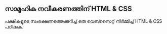 ## സാമൂഹിക നവീകരണത്തിന് HTML & CSS

പക്ഷികളുടെ സംരക്ഷണത്തെക്കുറിച്ച് ഒരു വെബ്സൈറ്റ് നിർമ്മിച്ച് HTML & CSS പഠിക്കുക.